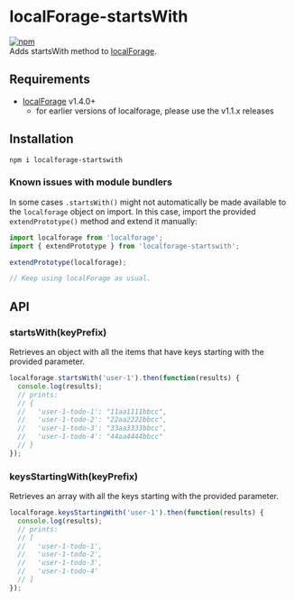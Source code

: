 localForage-startsWith
======================
[![npm](https://img.shields.io/npm/dm/localforage-startswith.svg)](https://www.npmjs.com/package/localforage-startswith)  
Adds startsWith method to [localForage](https://github.com/mozilla/localForage).


## Requirements

* [localForage](https://github.com/mozilla/localForage) v1.4.0+
  * for earlier versions of localforage, please use the v1.1.x releases

## Installation
`npm i localforage-startswith`

### Known issues with module bundlers
In some cases `.startsWith()` might not automatically be made available to the `localforage` object on import. In this case, import the provided `extendPrototype()` method and extend it manually:

```js
import localforage from 'localforage';
import { extendPrototype } from 'localforage-startswith';

extendPrototype(localforage);

// Keep using localForage as usual.
```

## API

### startsWith(keyPrefix)

Retrieves an object with all the items that have keys starting with the provided parameter.
```js
localforage.startsWith('user-1').then(function(results) {
  console.log(results);
  // prints:
  // {
  //   'user-1-todo-1': "11aa1111bbcc",
  //   'user-1-todo-2': "22aa2222bbcc",
  //   'user-1-todo-3': "33aa3333bbcc",
  //   'user-1-todo-4': "44aa4444bbcc"
  // }
});
```

### keysStartingWith(keyPrefix)

Retrieves an array with all the keys starting with the provided parameter.
```js
localforage.keysStartingWith('user-1').then(function(results) {
  console.log(results);
  // prints:
  // [
  //   'user-1-todo-1',
  //   'user-1-todo-2',
  //   'user-1-todo-3',
  //   'user-1-todo-4'
  // ]
});
```
